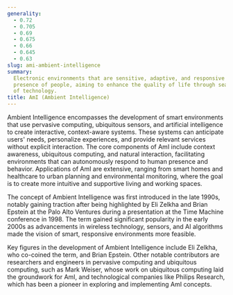 ```yaml
---
generality:
  - 0.72
  - 0.705
  - 0.69
  - 0.675
  - 0.66
  - 0.645
  - 0.63
slug: ami-ambient-intelligence
summary:
  Electronic environments that are sensitive, adaptive, and responsive to the
  presence of people, aiming to enhance the quality of life through seamless integration
  of technology.
title: AmI (Ambient Intelligence)
---
```


Ambient Intelligence encompasses the development of smart environments that use pervasive computing, ubiquitous sensors, and artificial intelligence to create interactive, context-aware systems. These systems can anticipate users' needs, personalize experiences, and provide relevant services without explicit interaction. The core components of AmI include context awareness, ubiquitous computing, and natural interaction, facilitating environments that can autonomously respond to human presence and behavior. Applications of AmI are extensive, ranging from smart homes and healthcare to urban planning and environmental monitoring, where the goal is to create more intuitive and supportive living and working spaces.

The concept of Ambient Intelligence was first introduced in the late 1990s, notably gaining traction after being highlighted by Eli Zelkha and Brian Epstein at the Palo Alto Ventures during a presentation at the Time Machine conference in 1998. The term gained significant popularity in the early 2000s as advancements in wireless technology, sensors, and AI algorithms made the vision of smart, responsive environments more feasible.

Key figures in the development of Ambient Intelligence include Eli Zelkha, who co-coined the term, and Brian Epstein. Other notable contributors are researchers and engineers in pervasive computing and ubiquitous computing, such as Mark Weiser, whose work on ubiquitous computing laid the groundwork for AmI, and technological companies like Philips Research, which has been a pioneer in exploring and implementing AmI concepts.
